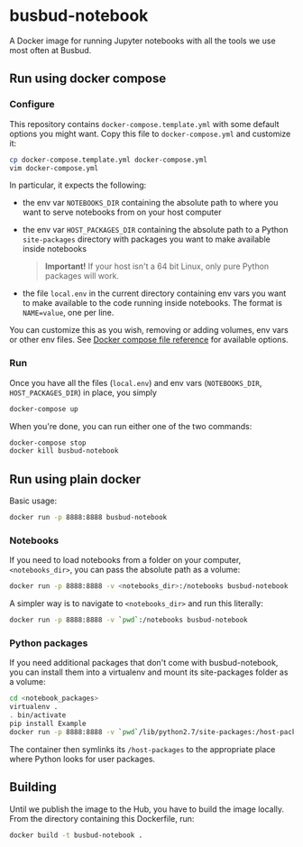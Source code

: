 # busbud-notebook

A Docker image for running Jupyter notebooks with all the tools we use most often at Busbud.

## Run using docker compose

### Configure

This repository contains `docker-compose.template.yml` with some default options you might want.
Copy this file to `docker-compose.yml` and customize it:

```sh
cp docker-compose.template.yml docker-compose.yml
vim docker-compose.yml
```

In particular, it expects the following:

* the env var `NOTEBOOKS_DIR` containing the absolute path to where you want to serve
  notebooks from on your host computer
* the env var `HOST_PACKAGES_DIR` containing the absolute path to a Python `site-packages`
  directory with packages you want to make available inside notebooks

  > **Important!** If your host isn't a 64 bit Linux, only pure Python packages will work.

* the file `local.env` in the current directory containing env vars you want to make available
  to the code running inside notebooks. The format is `NAME=value`, one per line.

You can customize this as you wish, removing or adding volumes, env vars or other env files.
See [Docker compose file reference](https://docs.docker.com/compose/compose-file/) for available options.

### Run

Once you have all the files (`local.env`) and env vars (`NOTEBOOKS_DIR`, `HOST_PACKAGES_DIR`) in place,
you simply

```sh
docker-compose up
```

When you're done, you can run either one of the two commands:

```sh
docker-compose stop
docker kill busbud-notebook
```

## Run using plain docker

Basic usage:

```sh
docker run -p 8888:8888 busbud-notebook
```

### Notebooks

If you need to load notebooks from a folder on your computer, `<notebooks_dir>`,
you can pass the absolute path as a volume:

```sh
docker run -p 8888:8888 -v <notebooks_dir>:/notebooks busbud-notebook
```

A simpler way is to navigate to `<notebooks_dir>` and run this literally:

```sh
docker run -p 8888:8888 -v `pwd`:/notebooks busbud-notebook
```

### Python packages

If you need additional packages that don't come with busbud-notebook, you can install them
into a virtualenv and mount its site-packages folder as a volume:

```sh
cd <notebook_packages>
virtualenv .
. bin/activate
pip install Example
docker run -p 8888:8888 -v `pwd`/lib/python2.7/site-packages:/host-packages busbud-notebook
```

The container then symlinks its `/host-packages` to the appropriate place where Python looks for user packages.


## Building

Until we publish the image to the Hub, you have to build the image locally.
From the directory containing this Dockerfile, run:

```sh
docker build -t busbud-notebook .
```
